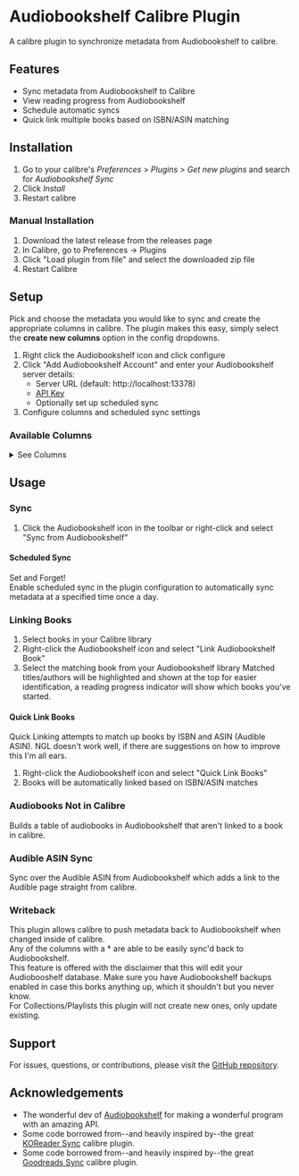 # Audiobookshelf Calibre Plugin

A calibre plugin to synchronize metadata from Audiobookshelf to calibre.

## Features

- Sync metadata from Audiobookshelf to Calibre
- View reading progress from Audiobookshelf
- Schedule automatic syncs
- Quick link multiple books based on ISBN/ASIN matching

## Installation

1. Go to your calibre's _Preferences_ > _Plugins_ > _Get new plugins_ and search
   for _Audiobookshelf Sync_
2. Click _Install_
3. Restart calibre

### Manual Installation

1. Download the latest release from the releases page
2. In Calibre, go to Preferences -> Plugins
3. Click "Load plugin from file" and select the downloaded zip file
4. Restart Calibre

## Setup

Pick and choose the metadata you would like to sync and create the
appropriate columns in calibre. The plugin makes this easy, simply select
the **create new columns** option in the config dropdowns.

1. Right click the Audiobookshelf icon and click configure
2. Click "Add Audiobookshelf Account" and enter your Audiobookshelf server details:
   - Server URL (default: http://localhost:13378)
   - [API Key](https://api.audiobookshelf.org/#introduction:~:text=You%20can%20find%20your%20API%20token%20by%20logging%20into%20the%20Audiobookshelf%20web%20app%20as%20an%20admin%2C%20go%20to%20the%20config%20%E2%86%92%20users%20page%2C%20and%20click%20on%20your%20account.)
   - Optionally set up scheduled sync
3. Configure columns and scheduled sync settings

### Available Columns
<details>
<summary>See Columns</summary>

| Column                    | Description                                                   | Type   |
|---------------------------|---------------------------------------------------------------|--------|
| Audiobook Title*          | Title of the audiobook                                        | Text   |
| Audiobook Subtitle*       | Subtitle of the audiobook                                     | Text   |
| Audiobook Description*    | Description of the audiobook                                  | Comments |
| Audiobook Author*         | Author name(s)                                                | Text (Names)  |
| Audiobook Narrator*       | Narrator name(s)                                              | Text (Names)  |
| Audiobook Series*         | Series of the audiobook                                       | Series |
| Audiobook Language*       | Language of the audiobook                                     | Text   |
| Audiobook Genres*         | Genres tagged for the audiobook                               | Text (Tags)  |
| Audiobook Tags*           | Tags associated with the audiobook                            | Text (Tags)  |
| Audiobook Publisher*      | Publisher of the audiobook                                    | Text   |
| Audiobook Publish Year*   | Year the audiobook was published                              | Integer |
| Audiobook Abridged*       | Indicates if the audiobook is abridged                        | Yes/No |
| Audiobook Explicit*       | Indicates if the audiobook is explicit                        | Yes/No |
||||
| Audiobook Size            | Size of the audiobook in MB                                   | Text   |
| Audiobook File Count      | Number of files that comprise the audiobook                   | Integer |
| Audiobook Chapters        | Number of chapters in the audiobook                           | Integer |
||||
| Audiobook Shelf Library   | Audiobookshelf Library the audiobook is located in            | Text   |
| Audiobookshelf Date Added | The date the audiobook was added to Audiobookshelf            | Date   |
| Audiobookshelf Full Path  | Full path to the audiobook                                    | Text   |
| Audiobookshelf Relative Path | Relative Path of the audiobook                             | Text   |
||||
| Audiobook Last Read Date  | The last date the audiobook was read                          | Date   |
| Audiobook Precise Progress| Progress percentage with decimal precision                    | Float  |
| Audiobook Progress        | Progress percentage as a whole number                         | Integer |
| Audiobook Progress Time   | Current audiobook progress time formatted as Hrs:Min          | Text   |
| Audiobook Duration        | Duration of the audiobook formatted as Hrs:Min                | Text   |
||||
| Audiobook Started?        | Indicates if the audiobook has been started                   | Yes/No |
| Audiobook Begin Date      | The date when the audiobook reading began                     | Date   |
||||
| Audiobook Finished?       | Indicates if the audiobook has been finished                  | Yes/No |
| Audiobook Finish Date     | The date when the audiobook was finished                      | Date   |
||||
| Audiobook Bookmarks       | Bookmarks in the format 'title at time' (time as hh:mm:ss)    | Comments |
| Audiobook Collections*    | Collections and Playlists associated with the audiobook       | Text (Tags)   |
</details>

## Usage

### Sync

1. Click the Audiobookshelf icon in the toolbar or right-click and select "Sync from Audiobookshelf"

#### Scheduled Sync

Set and Forget!  
Enable scheduled sync in the plugin configuration to automatically sync metadata at a specified time once a day.

### Linking Books

1. Select books in your Calibre library
2. Right-click the Audiobookshelf icon and select "Link Audiobookshelf Book"
3. Select the matching book from your Audiobookshelf library
   Matched titles/authors will be highlighted and shown at the top for easier identification, a reading progress indicator will show which books you've started.

#### Quick Link Books

Quick Linking attempts to match up books by ISBN and ASIN (Audible ASIN). NGL doesn't work well, if there are suggestions on how to improve this I'm all ears.

1. Right-click the Audiobookshelf icon and select "Quick Link Books"
2. Books will be automatically linked based on ISBN/ASIN matches

### Audiobooks Not in Calibre

Builds a table of audiobooks in Audiobookshelf that aren't linked to a book in calibre.

### Audible ASIN Sync

Sync over the Audible ASIN from Audiobookshelf which adds a link to the Audible page straight from calibre.

### Writeback

This plugin allows calibre to push metadata back to Audiobookshelf when changed inside of calibre.  
Any of the columns with a * are able to be easily sync'd back to Audiobookshelf.  
This feature is offered with the disclaimer that this will edit your Audiobooshelf database.
Make sure you have Audiobookshelf backups enabled in case this borks anything up, which it shouldn't but you never know.  
For Collections/Playlists this plugin will not create new ones, only update existing.

## Support

For issues, questions, or contributions, please visit the [GitHub repository](https://github.com/jbhul/Audiobookshelf-calibre-plugin/issues).

## Acknowledgements

- The wonderful dev of [Audiobookshelf](https://github.com/advplyr/audiobookshelf)
  for making a wonderful program with an amazing API.
- Some code borrowed from--and heavily inspired by--the
  great [KOReader Sync](https://github.com/harmtemolder/koreader-calibre-plugin)
  calibre plugin.
- Some code borrowed from--and heavily inspired by--the
  great [Goodreads Sync](https://www.mobileread.com/forums/showthread.php?t=123281)
  calibre plugin.

